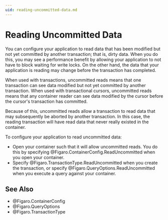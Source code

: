 ```yaml
---
uid: reading-uncommitted-data.md
---
```


# Reading Uncommitted Data

You can configure your application to read data that has been modified but not yet committed by another transaction; that is, dirty data. When you do this, you may see a performance benefit by allowing your application to not have to block waiting for write locks. On the other hand, the data that your application is reading may change before the transaction has completed.

When used with transactions, uncommitted reads means that one transaction can see data modified but not yet committed by another transaction. When used with transactional cursors, uncommitted reads means that any container reader can see data modified by the cursor before the cursor's transaction has committed.

Because of this, uncommitted reads allow a transaction to read data that may subsequently be aborted by another transaction. In this case, the reading transaction will have read data that never really existed in the container.


To configure your application to read uncommitted data:
* Open your container such that it will allow uncommitted reads. You do this by specifying @Figaro.ContainerConfig.ReadUncommitted when you open your container.
* Specify @Figaro.TransactionType.ReadUncommitted when you create the transaction, or specify @Figaro.QueryOptions.ReadUncommitted when you execute a query against your container.

## See Also

* @Figaro.ContainerConfig
* @Figaro.QueryOptions
* @Figaro.TransactionType